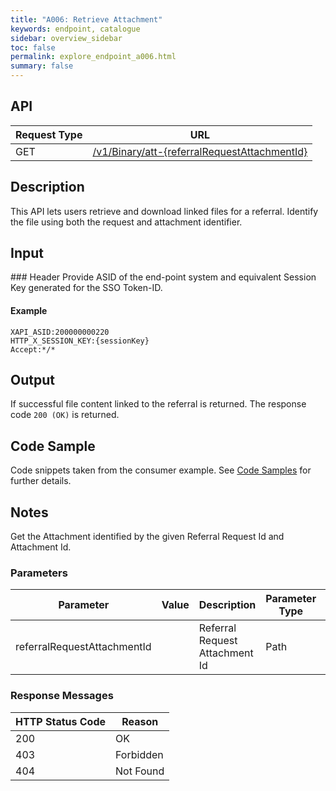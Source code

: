 ```yaml
---
title: "A006: Retrieve Attachment"
keywords: endpoint, catalogue
sidebar: overview_sidebar
toc: false
permalink: explore_endpoint_a006.html
summary: false
---
```


## API

| Request Type | URL |
| -------------| --- |
| GET | [/v1/Binary/att-{referralRequestAttachmentId}](https://api.{{env}}.ers.ncrs.nhs.uk/ers-api/v1/Binary/att-{referralRequestAttachmentId})

## Description
This API lets users retrieve and download linked files for a referral. Identify the file using both the request and attachment identifier.

## Input

### Header
Provide ASID of the end-point system and equivalent Session Key generated for the SSO Token-ID.

#### Example
```http
XAPI_ASID:200000000220
HTTP_X_SESSION_KEY:{sessionKey}
Accept:*/*
```

## Output
If successful file content linked to the referral is returned. The response code `200 (OK)` is returned.

## Code Sample
Code snippets taken from the consumer example. See [Code Samples](develop_code_samples.html) for further details.

## Notes
Get the Attachment identified by the given Referral Request Id and Attachment Id.

### Parameters

| Parameter | Value | Description | Parameter Type | Data Type |
| --------- | ----- | ----------- | -------------- | --------- |
| referralRequestAttachmentId |   | Referral Request Attachment Id | Path | String |

### Response Messages

| HTTP Status Code | Reason |
| ---------------- | ------ |
| 200 | OK |
| 403 | Forbidden |
| 404 | Not Found |
